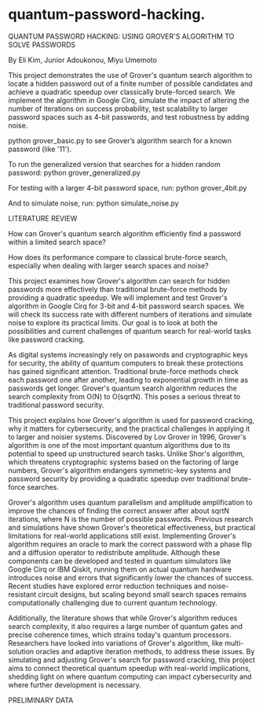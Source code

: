 # quantum-password-hacking.
QUANTUM PASSWORD HACKING: USING GROVER'S ALGORITHM TO SOLVE PASSWORDS


By Eli Kim, Junior Adoukonou, Miyu Umemoto

This project demonstrates the use of Grover's quantum search algorithm to locate a hidden password out of a finite number of possible candidates and achieve a quadratic speedup over classically brute-forced search. We implement the algorithm in Google Cirq, simulate the impact of altering the number of iterations on success probability, test scalability to larger password spaces such as 4-bit passwords, and test robustness by adding noise.

python grover_basic.py
to see Grover’s algorithm search for a known password (like '11').

To run the generalized version that searches for a hidden random password:
python grover_generalized.py

For testing with a larger 4-bit password space, run:
python grover_4bit.py

And to simulate noise, run:
python simulate_noise.py



LITERATURE REVIEW

How can Grover's quantum search algorithm efficiently find a password within a limited search space? 

How does its performance compare to classical brute-force search, especially when dealing with larger search spaces and noise?

This project examines how Grover's algorithm can search for hidden passwords more effectively than traditional brute-force methods by providing a quadratic speedup. We will implement and test Grover's algorithm in Google Cirq for 3-bit and 4-bit password search spaces. We will check its success rate with different numbers of iterations and simulate noise to explore its practical limits. Our goal is to look at both the possibilities and current challenges of quantum search for real-world tasks like password cracking. 

As digital systems increasingly rely on passwords and cryptographic keys for security, the ability of quantum computers to break these protections has gained significant attention. Traditional brute-force methods check each password one after another, leading to exponential growth in time as passwords get longer. Grover's quantum search algorithm reduces the search complexity from O(N) to O(sqrtN). This poses a serious threat to traditional password security. 

This project explains how Grover's algorithm is used for password cracking, why it matters for cybersecurity, and the practical challenges in applying it to larger and noisier systems. Discovered by Lov Grover in 1996, Grover's algorithm is one of the most important quantum algorithms due to its potential to speed up unstructured search tasks. Unlike Shor's algorithm, which threatens cryptographic systems based on the factoring of large numbers, Grover's algorithm endangers symmetric-key systems and password security by providing a quadratic speedup over traditional brute-force searches. 

Grover's algorithm uses quantum parallelism and amplitude amplification to improve the chances of finding the correct answer after about sqrtN iterations, where N is the number of possible passwords. Previous research and simulations have shown Grover's theoretical effectiveness, but practical limitations for real-world applications still exist. Implementing Grover's algorithm requires an oracle to mark the correct password with a phase flip and a diffusion operator to redistribute amplitude. Although these components can be developed and tested in quantum simulators like Google Cirq or IBM Qiskit, running them on actual quantum hardware introduces noise and errors that significantly lower the chances of success. Recent studies have explored error reduction techniques and noise-resistant circuit designs, but scaling beyond small search spaces remains computationally challenging due to current quantum technology.

Additionally, the literature shows that while Grover's algorithm reduces search complexity, it also requires a large number of quantum gates and precise coherence times, which strains today's quantum processors. Researchers have looked into variations of Grover's algorithm, like multi-solution oracles and adaptive iteration methods, to address these issues. By simulating and adjusting Grover's search for password cracking, this project aims to connect theoretical quantum speedup with real-world implications, shedding light on where quantum computing can impact cybersecurity and where further development is necessary.



PRELIMINARY DATA



